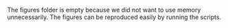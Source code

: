 
The figures folder is empty because we did not want to use memory unnecessarily. 
The figures can be reproduced easily by running the scripts.